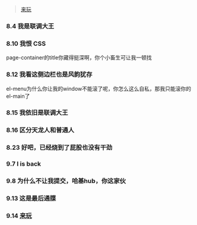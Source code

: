 > [来玩](http://106.53.125.137)

### 8.4 我是联调大王


### 8.10 我恨 CSS
page-container的title你藏得挺深啊，你个小畜生可让我一顿找

### 8.12 我看这侧边栏也是风韵犹存
el-menu为什么你让我的window不能滚了呢，你怎么这么自私，那我只能滚你的el-main了

### 8.15 我依旧是联调大王


### 8.16 区分天龙人和普通人

### 8.23 好吧，已经烧到了屁股也没有干劲

### 9.7 I is back

### 9.8 为什么不让我提交，哈基hub，你这家伙

### 9.13 这是最后通牒

### 9.14 [来玩](http://106.53.125.137)
